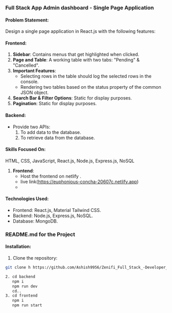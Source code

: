 ### Full Stack App Admin dashboard - Single Page Application

#### Problem Statement:

Design a single page application in React.js with the following features:

#### Frontend:

1. **Sidebar**: Contains menus that get highlighted when clicked.
2. **Page and Table**: A working table with two tabs: "Pending" & "Cancelled".
3. **Important Features**:
   - Selecting rows in the table should log the selected rows in the console.
   - Rendering two tables based on the status property of the common JSON object.
4. **Search Bar & Filter Options**: Static for display purposes.
5. **Pagination**: Static for display purposes.

#### Backend:

- Provide two APIs:
  1. To add data to the database.
  2. To retrieve data from the database.


#### Skills Focused On:

HTML, CSS, JavaScript, React.js, Node.js, Express.js, NoSQL


1. **Frontend**:
   - Host the frontend on netlify .
   - live link(https://euphonious-concha-20607c.netlify.app)
   - 
 

#### Technologies Used:

- Frontend: React.js, Material Tailwind CSS.
- Backend: Node.js, Express.js, NoSQL.
- Database: MongoDB.

### README.md for the Project

#### Installation:

1. Clone the repository:

```bash
git clone h https://github.com/Ashish9956/Zenifi_Full_Stack_-Developer_-Intern.git

2. cd backend
   npm i
   npm run dev
   cd..
3. cd frontend
   npm i
   npm run start



